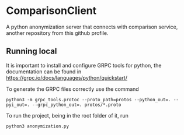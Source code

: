 # ComparisonClient
A python anonymization server that connects with comparison service, another repository from this github profile.

## Running local
It is important to install and configure GRPC tools for python, the documentation can be found in https://grpc.io/docs/languages/python/quickstart/

To generate the GRPC files correctly use the command
```shell
python3 -m grpc_tools.protoc --proto_path=protos --python_out=. --pyi_out=. --grpc_python_out=. protos/*.proto
```

To run the project, being in the root folder of it, run
```shell
python3 anonymization.py
```
